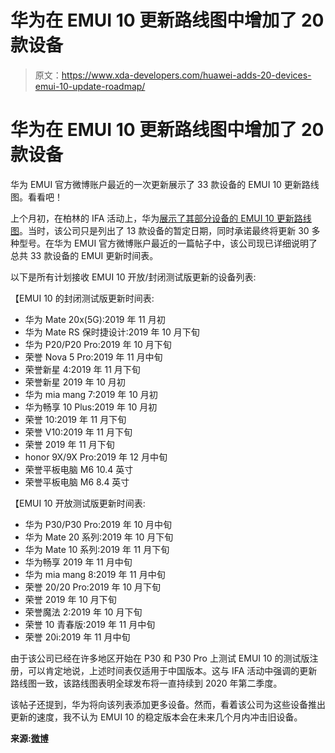 # 华为在 EMUI 10 更新路线图中增加了 20 款设备

> 原文：<https://www.xda-developers.com/huawei-adds-20-devices-emui-10-update-roadmap/>

# 华为在 EMUI 10 更新路线图中增加了 20 款设备

华为 EMUI 官方微博账户最近的一次更新展示了 33 款设备的 EMUI 10 更新路线图。看看吧！

上个月初，在柏林的 IFA 活动上，华为[展示了其部分设备的 EMUI 10 更新路线图](https://www.xda-developers.com/emui-10-android-10-update-timeline-huawei-honor/)。当时，该公司只是列出了 13 款设备的暂定日期，同时承诺最终将更新 30 多种型号。在华为 EMUI 官方微博账户最近的一篇帖子中，该公司现已详细说明了总共 33 款设备的 EMUI 更新时间表。

以下是所有计划接收 EMUI 10 开放/封闭测试版更新的设备列表:

【EMUI 10 的封闭测试版更新时间表:

*   华为 Mate 20x(5G):2019 年 11 月初
*   华为 Mate RS 保时捷设计:2019 年 10 月下旬
*   华为 P20/P20 Pro:2019 年 10 月下旬
*   荣誉 Nova 5 Pro:2019 年 11 月中旬
*   荣誉新星 4:2019 年 11 月下旬
*   荣誉新星 2019 年 10 月初
*   华为 mia mang 7:2019 年 10 月初
*   华为畅享 10 Plus:2019 年 10 月初
*   荣誉 10:2019 年 11 月下旬
*   荣誉 V10:2019 年 11 月下旬
*   荣誉 2019 年 11 月下旬
*   honor 9X/9X Pro:2019 年 12 月中旬
*   荣誉平板电脑 M6 10.4 英寸
*   荣誉平板电脑 M6 8.4 英寸

【EMUI 10 开放测试版更新时间表:

*   华为 P30/P30 Pro:2019 年 10 月中旬
*   华为 Mate 20 系列:2019 年 10 月下旬
*   华为 Mate 10 系列:2019 年 11 月下旬
*   华为畅享 2019 年 11 月中旬
*   华为 mia mang 8:2019 年 11 月中旬
*   荣誉 20/20 Pro:2019 年 10 月下旬
*   荣誉 2019 年 10 月下旬
*   荣誉魔法 2:2019 年 10 月下旬
*   荣誉 10 青春版:2019 年 11 月中旬
*   荣誉 20i:2019 年 11 月中旬

由于该公司已经在许多地区开始在 P30 和 P30 Pro 上测试 EMUI 10 的测试版注册，可以肯定地说，上述时间表仅适用于中国版本。这与 IFA 活动中强调的更新路线图一致，该路线图表明全球发布将一直持续到 2020 年第二季度。

该帖子还提到，华为将向该列表添加更多设备。然而，看着该公司为这些设备推出更新的速度，我不认为 EMUI 10 的稳定版本会在未来几个月内冲击旧设备。

**来源:[微博](https://m.weibo.cn/detail/4421982940970530)**